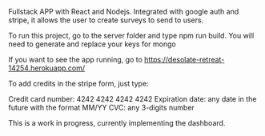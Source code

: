 
Fullstack APP with React and Nodejs.
Integrated with google auth and stripe, it allows the user to create surveys to send to users.

To run this project, go to the server folder and type npm run build. You will need to generate and replace your keys for mongo

If you want to see the app running, go to https://desolate-retreat-14254.herokuapp.com/

To add credits in the stripe form, just type:

Credit card number: 4242 4242 4242 4242
Expiration date: any date in the future with the format MM/YY
CVC: any 3-digits number


This is a work in progress, currently implementing the dashboard.
